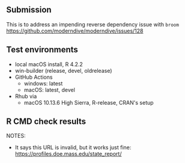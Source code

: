 ## Submission

This is to address an impending reverse dependency issue with `broom` https://github.com/moderndive/moderndive/issues/128 


## Test environments

* local macOS install, R 4.2.2
* win-builder (release, devel, oldrelease)
* GitHub Actions
    + windows: latest
    + macOS: latest, devel
* Rhub via 
    + macOS 10.13.6 High Sierra, R-release, CRAN's setup


## R CMD check results

NOTES:

* It says this URL is invalid, but it works just fine: https://profiles.doe.mass.edu/state_report/


